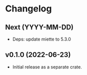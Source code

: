 # Changelog

## Next (YYYY-MM-DD)

- Deps: update miette to 5.3.0

## v0.1.0 (2022-06-23)

- Initial release as a separate crate.
